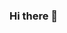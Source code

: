 ### Hi there 👋

<!--
**julia30104/julia30104** is a ✨ _special_ ✨ repository because its `README.md` (this file) appears on your GitHub profile.

